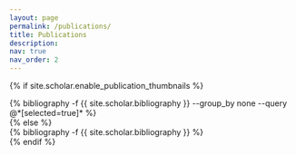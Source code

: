 ```yaml
---
layout: page
permalink: /publications/
title: Publications
description: 
nav: true
nav_order: 2
---
```

<!-- _pages/publications.md -->


{% if site.scholar.enable_publication_thumbnails %}
<div class="publications">
	{% bibliography -f {{ site.scholar.bibliography }} --group_by none --query @*[selected=true]* %}
</div>
{% else %}
<div class="publications">
	{% bibliography -f {{ site.scholar.bibliography }} %}
</div>
{% endif %}
